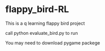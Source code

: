 # flappy_bird-RL
This is a q learning flappy bird project

call python evaluate_bird.py to run

You may need to download pygame packege